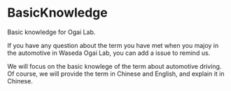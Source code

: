 # BasicKnowledge
Basic knowledge for Ogai Lab.

If you have any question about the term you have met when you majoy in the automotive in Waseda Ogai Lab, you can add a issue to remind us.  

We will focus on the basic knowlege of the term about automotive driving. Of course, we will provide the term in Chinese and English, and explain it in Chinese.
